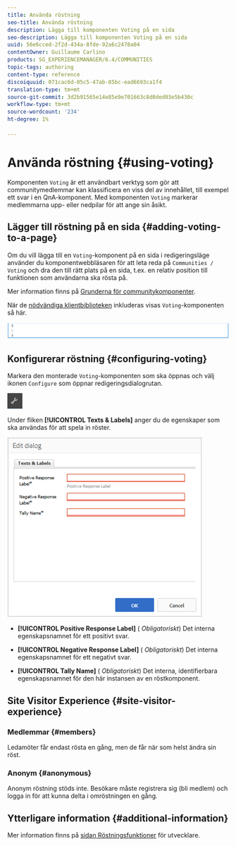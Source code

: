 ```yaml
---
title: Använda röstning
seo-title: Använda röstning
description: Lägga till komponenten Voting på en sida
seo-description: Lägga till komponenten Voting på en sida
uuid: 56e6cced-2f2d-434a-8fde-92a6c2478a04
contentOwner: Guillaume Carlino
products: SG_EXPERIENCEMANAGER/6.4/COMMUNITIES
topic-tags: authoring
content-type: reference
discoiquuid: 071cac6d-05c5-47ab-85bc-ead6693ca1f4
translation-type: tm+mt
source-git-commit: 3d2b91565e14e85e9e701663c8d0ded03e5b430c
workflow-type: tm+mt
source-wordcount: '234'
ht-degree: 1%

---
```



# Använda röstning {#using-voting}

Komponenten `Voting` är ett användbart verktyg som gör att communitymedlemmar kan klassificera en viss del av innehållet, till exempel ett svar i en QnA-komponent. Med komponenten `Voting` markerar medlemmarna upp- eller nedpilar för att ange sin åsikt.

## Lägger till röstning på en sida {#adding-voting-to-a-page}

Om du vill lägga till en `Voting`-komponent på en sida i redigeringsläge använder du komponentwebbläsaren för att leta reda på `Communities / Voting` och dra den till rätt plats på en sida, t.ex. en relativ position till funktionen som användarna ska rösta på.

Mer information finns på [Grunderna för communitykomponenter](basics.md).

När de [nödvändiga klientbiblioteken](essentials-voting.md#essentials-for-client-side) inkluderas visas `Voting`-komponenten så här.

![chlimage_1-307](assets/chlimage_1-307.png)

## Konfigurerar röstning {#configuring-voting}

Markera den monterade `Voting`-komponenten som ska öppnas och välj ikonen `Configure` som öppnar redigeringsdialogrutan.

![chlimage_1-308](assets/chlimage_1-308.png)

Under fliken **[!UICONTROL Texts & Labels]** anger du de egenskaper som ska användas för att spela in röster.

![chlimage_1-309](assets/chlimage_1-309.png)

* **[!UICONTROL Positive Response Label]**
(
*Obligatoriskt*) Det interna egenskapsnamnet för ett positivt svar.

* **[!UICONTROL Negative Response Label]**
(
*Obligatoriskt*) Det interna egenskapsnamnet för ett negativt svar.

* **[!UICONTROL Tally Name]**
(
*Obligatoriskt*) Det interna, identifierbara egenskapsnamnet för den här instansen av en röstkomponent.

## Site Visitor Experience {#site-visitor-experience}

### Medlemmar {#members}

Ledamöter får endast rösta en gång, men de får när som helst ändra sin röst.

### Anonym {#anonymous}

Anonym röstning stöds inte. Besökare måste registrera sig (bli medlem) och logga in för att kunna delta i omröstningen en gång.

## Ytterligare information {#additional-information}

Mer information finns på [sidan Röstningsfunktioner](essentials-voting.md) för utvecklare.
